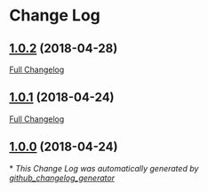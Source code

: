 # Change Log

## [1.0.2](https://github.com/gordonbanderson/Payment-Tools/tree/1.0.2) (2018-04-28)
[Full Changelog](https://github.com/gordonbanderson/Payment-Tools/compare/1.0.1...1.0.2)

## [1.0.1](https://github.com/gordonbanderson/Payment-Tools/tree/1.0.1) (2018-04-24)
[Full Changelog](https://github.com/gordonbanderson/Payment-Tools/compare/1.0.0...1.0.1)

## [1.0.0](https://github.com/gordonbanderson/Payment-Tools/tree/1.0.0) (2018-04-24)


\* *This Change Log was automatically generated by [github_changelog_generator](https://github.com/skywinder/Github-Changelog-Generator)*